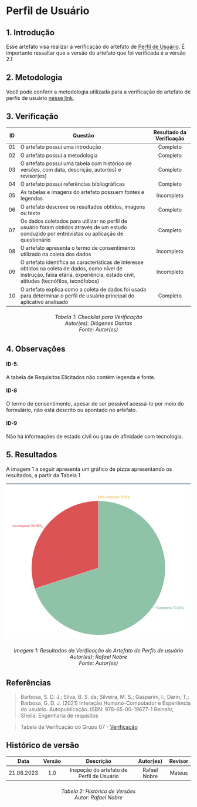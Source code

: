 # Perfil de Usuário

## 1. Introdução
Esse artefato visa realizar a verificação do artefato de [Perfil de Usuário](https://requisitos-de-software.github.io/2023.1-Twitch/elicitacao/perfis_usuario/). É importante ressaltar que a versão do artefato que foi verificada é a versão 2.1

## 2. Metodologia
Você pode conferir a metodologia utilizada para a verificação do artefato de perfis de usuário [nesse link](../planejamento/#2-metodologia).

## 3. Verificação

| ID |Questão| Resultado da Verificação |
| :---: | --- | :---: |
| 01 | O artefato possui uma introdução | Completo |
| 02 | O artefato possui a metodologia  | Completo |
| 03 | O artefato possui uma tabela com histórico de versões, com data, descrição, autor(es) e revisor(es)  | Completo |
| 04 | O artefato possui referências bibliográficas  | Completo |
| 05 | As tabelas e imagens do artefato possuem fontes e legendas | Incompleto |
| 06 | O artefato descreve os resultados obtidos, imagens ou texto | Completo |
| 07 | Os dados coletados para utilizar no perfil de usuário foram obtidos através de um estudo conduzido por entrevistas ou aplicação de questionário  | Completo |
| 08 | O artefato apresenta o termo de consentimento utilizado na coleta dos dados | Incompleto |
| 09 | O artefato identifica as características de interesse obtidos na coleta de dados, como nível de instrução, faixa etária, experiência, estado civil, atitudes (tecnófilos, tecnófobos) | Incompleto |
| 10 | O artefato explica como a coleta de dados foi usada para determinar o perfil de usuário principal do aplicativo analisado | Completo |

<h6 align = "center"> Tabela 1: Checklist para Verificação
<br> Autor(es): Diógenes Dantas
<br>Fonte: Autor(es)</h6>

## 4. Observações

#### ID-5.
A tabela de Requisitos Elicitados não contém legenda e fonte.

#### ID-8
O termo de consentimento, apesar de ser possível acessá-lo por meio do formulário, não está descrito ou apontado no artefato.

#### ID-9
Não há informações de estado civil ou grau de afinidade com tecnologia.


## 5. Resultados
A imagem 1 a seguir apresenta um gráfico de pizza apresentando os resultados, a partir da Tabela 1

![Resultados 100](./imagens/resultado_perfis.png)
<h6 align = "center"> Imagem 1: Resultados da Verificação do Artefato de Perfis de usuário
<br> Autor(es): Rafael Nobre
<br>Fonte: Autor(es)</h6>

## Referências

> Barbosa, S. D. J.; Silva, B. S. da; Silveira, M. S.; Gasparini, I.; Darin, T.; Barbosa, G. D. J. (2021) Interação Humano-Computador e Experiência do usuário. Autopublicação. ISBN: 978-65-00-19677-1
> Reinehr, Sheila. Engenharia de requisitos

> Tabela de Verificação do Grupo 07 - [Verificação](https://requisitos-de-software.github.io/2023.1-Petz/analise/teste/perfilDeUsuario/)

## Histórico de versão
|    Data    | Versão | Descrição                                                                      | Autor(es)  | Revisor  |
| :--------: | :----: | :----------------------------------------------------------------------------: | :--------: | :------: |
| 21.06.2023 | 1.0    | Inspeção do artefato de Perfil de Usuário |   Rafael Nobre   | Mateus |

<h6 align = "center"> Tabela 2: Histórico de Versões
<br> Autor: Rafael Nobre</h6>